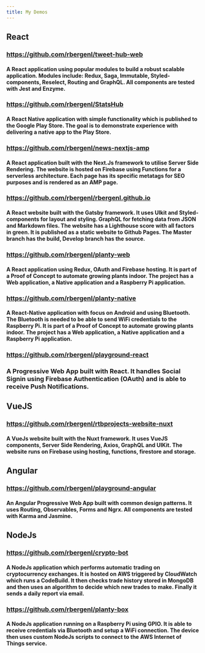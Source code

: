 ```yaml
---
title: My Demos
---
```


## React

### https://github.com/rbergenl/tweet-hub-web
#### A React application using popular modules to build a robust scalable application. Modules include: Redux, Saga, Immutable, Styled-components, Reselect, Routing and GraphQL. All components are tested with Jest and Enzyme.

### https://github.com/rbergenl/StatsHub
#### A React Native application with simple functionality which is published to the Google Play Store. The goal is to demonstrate experience with delivering a native app to the Play Store.

### https://github.com/rbergenl/news-nextjs-amp
#### A React application built with the Next.Js framework to utilise Server Side Rendering. The website is hosted on Firebase using Functions for a serverless architecture. Each page has its specific metatags for SEO purposes and is rendered as an AMP page.

### https://github.com/rbergenl/rbergenl.github.io
#### A React website built with the Gatsby framework. It uses UIkit and Styled-components for layout and styling. GraphQL for fetching data from JSON and Markdown files. The website has a Lighthouse score with all factors in green. It is published as a static website to Github Pages. The Master branch has the build, Develop branch has the source.

### https://github.com/rbergenl/planty-web
#### A React application using Redux, OAuth and Firebase hosting. It is part of a Proof of Concept to automate growing plants indoor. The project has a Web application, a Native application and a Raspberry Pi application.

### https://github.com/rbergenl/planty-native
#### A React-Native application with focus on Android and using Bluetooth. The Bluetooth is needed to be able to send WiFi credentials to the Raspberry Pi. It is part of a Proof of Concept to automate growing plants indoor. The project has a Web application, a Native application and a Raspberry Pi application.

### https://github.com/rbergenl/playground-react
### A Progressive Web App built with React. It handles Social Signin using Firebase Authentication (OAuth) and is able to receive Push Notifications.

## VueJS

### https://github.com/rbergenl/rtbprojects-website-nuxt
#### A VueJs website built with the Nuxt framework. It uses VueJS components, Server Side Rendering, Axios, GraphQL and UIKit. The website runs on Firebase using hosting, functions, firestore and storage.

## Angular

### https://github.com/rbergenl/playground-angular
#### An Angular Progressive Web App built with common design patterns. It uses Routing, Observables, Forms and Ngrx. All components are tested with Karma and Jasmine.

## NodeJs

### https://github.com/rbergenl/crypto-bot
#### A NodeJs application which performs automatic trading on cryptocurrency exchanges. It is hosted on AWS triggered by CloudWatch which runs a CodeBuild. It then checks trade history stored in MongoDB and then uses an algorithm to decide which new trades to make. Finally it sends a daily report via email.

### https://github.com/rbergenl/planty-box
#### A NodeJs application running on a Raspberry Pi using GPIO. It is able to receive credentials via Bluetooth and setup a WiFi connection. The device then uses custom NodeJs scripts to connect to the AWS Internet of Things service.
